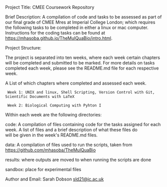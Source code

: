 Project Title: CMEE Coursework Repository 

Brief Description: A compilation of code and tasks to be assessed as part of our final grade of CMEE Mres at Imperial College London; which requires the following tasks to be completed in either a linux or mac computer. Instructions for the coding tasks can be found at  https://mhasoba.github.io/TheMulQuaBio/intro.html. 


Project Structure:

The project is separated into ten weeks, where each week certain chapters will be completed and submitted to be marked. For more details on tasks completed each week, please see the README.md file for each respective week. 



A List of which chapters where completed and assessed each week.


     Week 1: UNIX and linux, Shell Scripting, Version Control with Git, Scientific Documents with LaTeX

     Week 2: Biological Computing with Pyhton I 







Within each week are the following directories:


code: A compilation of files containing code for the tasks assigned for each week. A list of files and a brief description of what these files do  
will be given in the week's README.md files.

data: A compilation of files used to run the scripts, taken from https://github.com/mhasoba/TheMulQuaBio

  
results: where outputs are moved to when running the scripts are done
    
sandbox: place for experimental files


Author and Email: Sarah Dobson  sld21@ic.ac.uk

